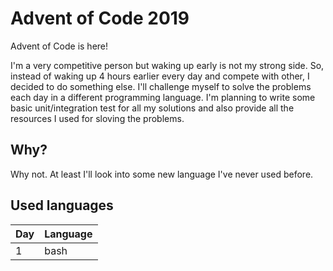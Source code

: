 # Advent of Code 2019

Advent of Code is here!

I'm a very competitive person but waking up early is not my strong side. So, instead of waking up 4 hours earlier every day and compete with other, I decided to do something else. I'll challenge myself to solve the problems each day in a different programming language. I'm planning to write some basic unit/integration test for all my solutions and also provide all the resources I used for sloving the problems. 


## Why?

Why not. At least I'll look into some new language I've never used before.


## Used languages

| Day | Language |
|-----|----------|
| 1   | bash     |
